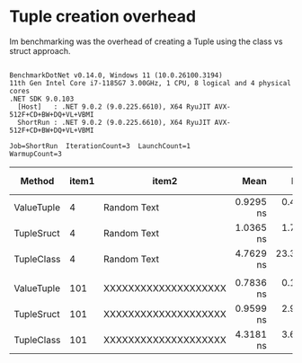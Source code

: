 # Tuple creation overhead

Im benchmarking was the overhead of creating a Tuple using the class vs struct approach.

```

BenchmarkDotNet v0.14.0, Windows 11 (10.0.26100.3194)
11th Gen Intel Core i7-1185G7 3.00GHz, 1 CPU, 8 logical and 4 physical cores
.NET SDK 9.0.103
  [Host]   : .NET 9.0.2 (9.0.225.6610), X64 RyuJIT AVX-512F+CD+BW+DQ+VL+VBMI
  ShortRun : .NET 9.0.2 (9.0.225.6610), X64 RyuJIT AVX-512F+CD+BW+DQ+VL+VBMI

Job=ShortRun  IterationCount=3  LaunchCount=1  
WarmupCount=3  

```
| Method     | item1 | item2                | Mean      | Error      | StdDev    | StdErr    | Min       | Max       | Op/s            | Ratio | Gen0   | Allocated | Alloc Ratio |
|----------- |------ |--------------------- |----------:|-----------:|----------:|----------:|----------:|----------:|----------------:|------:|-------:|----------:|------------:|
| ValueTuple | 4     | Random Text          | 0.9295 ns |  0.4973 ns | 0.0273 ns | 0.0157 ns | 0.9131 ns | 0.9609 ns | 1,075,903,385.6 |  0.90 |      - |         - |          NA |
| TupleSruct | 4     | Random Text          | 1.0365 ns |  1.7551 ns | 0.0962 ns | 0.0555 ns | 0.9746 ns | 1.1473 ns |   964,792,906.6 |  1.01 |      - |         - |          NA |
| TupleClass | 4     | Random Text          | 4.7629 ns | 23.3977 ns | 1.2825 ns | 0.7405 ns | 3.9433 ns | 6.2409 ns |   209,957,613.6 |  4.62 | 0.0051 |      32 B |          NA |
|            |       |                      |           |            |           |           |           |           |                 |       |        |           |             |
| ValueTuple | 101   | XXXXXXXXXXXXXXXXXXXX | 0.7836 ns |  0.1186 ns | 0.0065 ns | 0.0038 ns | 0.7797 ns | 0.7911 ns | 1,276,096,535.1 |  0.83 |      - |         - |          NA |
| TupleSruct | 101   | XXXXXXXXXXXXXXXXXXXX | 0.9599 ns |  2.9114 ns | 0.1596 ns | 0.0921 ns | 0.8393 ns | 1.1409 ns | 1,041,759,663.4 |  1.02 |      - |         - |          NA |
| TupleClass | 101   | XXXXXXXXXXXXXXXXXXXX | 4.3181 ns |  3.6649 ns | 0.2009 ns | 0.1160 ns | 4.1033 ns | 4.5014 ns |   231,583,563.5 |  4.58 | 0.0051 |      32 B |          NA |
